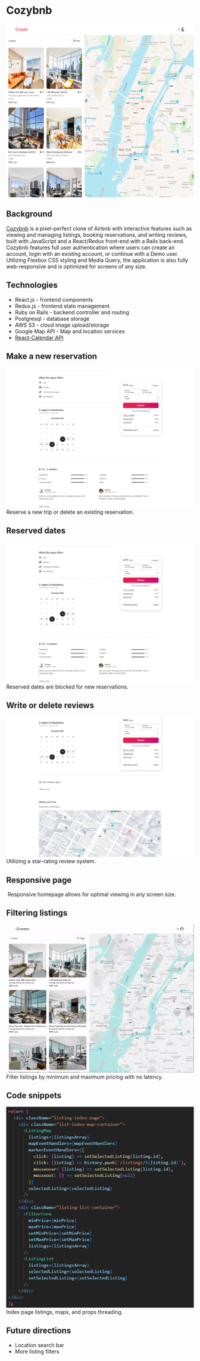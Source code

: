# Cozybnb
<div align="center">
<img width="650" height="466.07" src='https://github.com/hannnmc/Cozybnb/blob/main/frontend/src/assets/images/product_readme/cozybnb_home.png' alt='' />
</div>

## Background
<a href='https://cozy-bnb.herokuapp.com' alt=''>Cozybnb</a> is a pixel-perfect clone of Airbnb with interactive features such as viewing and managing listings,  booking reservations, and writing reviews, built with JavaScript and a React/Redux front-end with a Rails back-end.  Cozybnb features full user authentication where users can create an account, login with an existing account, or continue with a Demo user. Utilizing Flexbox CSS styling and Media Query, the application is also fully web-responsive and is optimized for screens of any size.  

## Technologies
- React.js - frontend components
- Redux.js - frontend state management
- Ruby on Rails - backend controller and routing
- Postgresql - database storage
- AWS S3 - cloud image upload/storage
- Google Map API - Map and location services
- <a href='https://projects.wojtekmaj.pl/react-calendar/' target="_blank" rel="noopener noreferrer"> React-Calendar API </a>

## Make a new reservation
<img src='https://github.com/hannnmc/Cozybnb/blob/main/frontend/src/assets/images/product_readme/new_reservation.gif' alt='' />
Reserve a new trip or delete an existing reservation.

## Reserved dates
<img src='https://github.com/hannnmc/Cozybnb/blob/main/frontend/src/assets/images/product_readme/blocked_dates.gif' alt='' />
Reserved dates are blocked for new reservations.

## Write or delete reviews
<img src='https://github.com/hannnmc/Cozybnb/blob/main/frontend/src/assets/images/product_readme/leave_review.gif' alt='' />
Utilizing a star-rating review system.

## Responsive page
<img src='https://github.com/hannnmc/Cozybnb/blob/main/frontend/src/assets/images/product_readme/responsiveness.gif' alt='' />
Responsive homepage allows for optimal viewing in any screen size.

## Filtering listings
<img src='https://github.com/hannnmc/Cozybnb/blob/main/frontend/src/assets/images/product_readme/filtering.gif' alt='' />
Filter listings by minimum and maximum pricing with no latency.

## Code snippets
<img src='https://github.com/hannnmc/Cozybnb/blob/main/frontend/src/assets/images/product_readme/listingindex.png' alt='' />
Index page listings, maps, and props threading.

## Future directions
- Location search bar
- More listing filters

